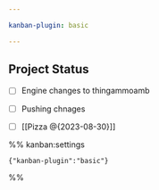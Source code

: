```yaml
---

kanban-plugin: basic

---
```


## Project Status

- [ ] Engine changes to thingammoamb
- [ ] Pushing chnages
- [ ] [[Pizza @{2023-08-30}]]




%% kanban:settings
```
{"kanban-plugin":"basic"}
```
%%